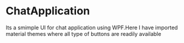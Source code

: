 # ChatApplication
Its  a smimple UI for  chat application using WPF.Here I have imported material themes where all type of buttons are readily available

